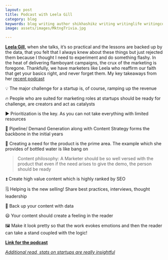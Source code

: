 ```yaml
---
layout: post
title: Podcast with Leela Gill
category: blog
keywords: blog writing author shikhashikz writing writinglife writingcommunity dailyblogpost dailyblogpostchallenge marketing abm
image: assets/images/MktngTrivia.jpg

---
```

**[Leela Gill,](https://www.linkedin.com/in/leelagill/)** when she talks, it’s so practical and the lessons are backed up by the data, that you felt that I always knew about these things but just rejected them because I thought I need to experiment and do something flashy. In the heat of delivering flamboyant campaigns, the crux of the marketing is foregone. Thankfully, we have marketers like Leela who reaffirm our faith that get your basics right, and never forget them. My key takeaways from her [recent podcast](https://www.contentcallout.com/the-interplay-of-demand-gen-and-content-with-leela-gill-ep-59/)

💡 The major challenge for a startup is, of course, ramping up the revenue

🔥 People who are suited for marketing roles at startups should be ready for challenge, are creators and act as catalysts

▶️ Prioritization is the key. As you can not take everything with limited resources

🚧 Pipeline/ Demand Generation along with Content Strategy forms the backbone in the initial years

💯 Creating a need for the product is the prime area. The example which she provides of bottled water is like bang on

>Content philosophy: A Marketer should be so well versed with the product that even if the need arises to give the demo, the person should be ready
>

⏫ Create high value content which is highly ranked by SEO

🗒️ Helping is the new selling! Share best practices, interviews, thought leadership

🔩 Back up your content with data

😃 Your content should create a feeling in the reader

🖼️ Make it look pretty so that the work evokes emotions and then the reader can take a stand coupled with the logic!

**[Link for the podcast](https://www.contentcallout.com/the-interplay-of-demand-gen-and-content-with-leela-gill-ep-59/)**

*[Additional read, stats on startups are really insightful](https://www.embroker.com/blog/startup-statistics/)*
